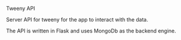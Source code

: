 Tweeny API

Server API for tweeny for the app to interact with the data.

The API is written in Flask and uses MongoDb as the backend engine.

